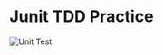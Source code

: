 # Junit TDD Practice

![Unit Test](https://github.com/rishabhverma17/JUnit-5/workflows/Unit%20Test/badge.svg?branch=master)
